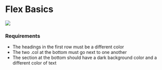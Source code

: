 # Flex Basics

![](https://raw.githubusercontent.com/hoc-labs/images/main/flex-basics-design.png)

### Requirements
* The headings in the first row must be
   a different color
* The two .col at the bottom must go next
   to one another
* The section at the bottom should have
   a dark background color and a different
   color of text

